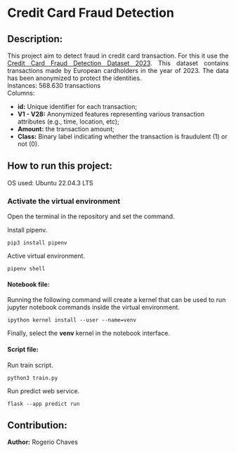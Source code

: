# Credit Card Fraud Detection

## Description:
<p align="justify">This project aim to detect fraud in credit card transaction. For this it use the <a href="https://www.kaggle.com/datasets/nelgiriyewithana/credit-card-fraud-detection-dataset-2023">Credit Card Fraud Detection Dataset 2023</a>. This dataset contains transactions made by European cardholders in the year of 2023. The data has been anonymized to protect the identities.</br>
Instances: 568.630 transactions</br>
Columns: </br>

- **id:** Unique identifier for each transaction;
- **V1 - V28:** Anonymized features representing various transaction attributes (e.g., time, location, etc);
- **Amount:** the transaction amount;
- **Class:** Binary label indicating whether the transaction is fraudulent (1) or not (0).</p>

## How to run this project:

OS used: Ubuntu 22.04.3 LTS

### Activate the virtual environment


<p>Open the terminal in the repository and set the command.</p>
<p>Install pipenv.</p>
<code>pip3 install pipenv</code></br>

<p>Active virtual environment.</p>
<code>pipenv shell</code></br>

#### Notebook file:

<p>Running the following command will create a kernel that can be used to run jupyter notebook commands inside the virtual environment.</p>
<code>ipython kernel install --user --name=venv</code></br>

<p>Finally, select the <b>venv</b> kernel in the notebook interface.</p>

#### Script file:

<p>Run train script.</p>
<code>python3 train.py</code>


<p>Run predict web service.</p>
<code>flask --app predict run</code>


## Contribution:
<b>Author:</b> Rogerio Chaves
